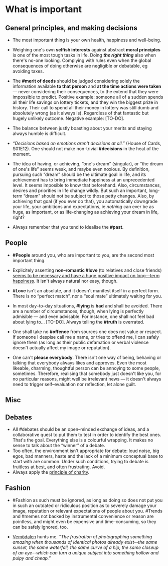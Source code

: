 
# What is important

## General principles, and making decisions

* The most important thing is your own health, happiness and well-being.

* Weighing one's own **selfish interests** against abstract **moral principles** is one of the most tough tasks in life. Doing ***the right thing*** also when there's no-one looking. Complying with rules even when the global consequences of doing otherwise are negligible or debatable, eg avoiding taxes.

* The **#merit of deeds** should be judged considering solely the information available **to that person** and **at the time actions were taken** — never considering their consequences, to the extend that they were impossible to predict.
Positive example: someone all of a sudden spends all their life savings on lottery tickets, and they win the biggest prize in history. Their call to spend all their money in lottery was still dumb and absolutely wrong (as it always is). Regardless of that fantastic but hugely unlikely outcome.
Negative example: [TO-DO].

* The balance between justly boasting about your merits and staying always humble is difficult.

* _“Decisions based on emotions aren't decisions at all.”_ (House of Cards, S01E12). One should not make non-trivial **#decisions** in the heat of the moment.

* The idea of having, or achieving, “one's dream” (singular), or “the dream of one's life” seems weak, and maybe even noxious. By definition, pursuing such “dream” should be the ultimate goal in life, and its achievement has to bring immediate happiness at an unprecedented level. It seems imposible to know that beforehand. Also, circumstances, desires and priorities in life change wildly. But such an important, long-term “dream” should not be subject to those petty changes. Also, by achieving that goal (if you ever do that), you automatically downgrade your life, your ambitions and expectations, ie *nothing* can ever be as huge, as important, or as life-changing as achieving your dream in life, right?

* Always remember that you tend to idealise the **#past**.

## People

* **#People** around you, who are important to you, are the second most important thing.

* Explicitely asserting **non–romantic #love** (to relatives and close friends) [seems to be necessary and have a huge positive impact on long—term happiness](http://paulgraham.com/todo.html). It isn't always natural nor easy, though.

* **#Love** isn't an absolute, and it doesn't manifest itself in a perfect form. There is no “perfect match”, nor a “soul mate” ultimately waiting for you.

* In most day–to–day situations, **#lying** is **bad** and shall be avoided. There are a number of circumstances, though, when lying is perfectly admisible — and even advisable. For instance, one shall not feel bad about lying to… [TO-DO]. Always telling the **#truth** is overrated.

* One shall take no **#offence** from sources one does not value or respect. If someone I despise call me a name, or tries to offend me, I can safely ignore them (as long as their public defamation or verbal violence doesn't actually affect my image or reputation).

* One can't **please everybody**. There isn't one way of being, behaving or talking that everybody always likes and approves. Even the most likeable, charming, thoughtful person can be annoying to some people, sometimes. Therefore, realising that somebody just doesn't like you, for no particular reasons, might well be irrelevant news — it doesn't always need to trigger self–evaluation nor reflection, let alone guilt.

## Misc

## Debates

* All #debates should be an open–minded exchange of ideas, and a collaborative quest to put them to test in order to identify the best ones.
That's the goal.
Everything else is a colourful wrapping.
It makes no sense to talk about the &ldquo;winner&rdquo; of a debate.
* Too often, the environment isn't appropriate for debate:
loud noise, big egos, bad manners, haste and the lack of a minimum conceptual base to start with are common.
Under such conditions, trying to debate is fruitless at best, and often frustrating.
Avoid.
* Always apply the [principle of charity](https://en.wikipedia.org/wiki/Principle_of_charity).

## Fashion
* #Fashion as such must be ignored, as long as doing so does not put you in such an outdated or ridiculous position
as to severely damage your image, reputation or relevant expectations of people about you. #Trends and #memes not backed by instrumental convenience or reason are pointless, and might even be expensive and time–consuming, so they can be safely ignored, too.

* [Vemödalen](http://testtube.com/dictionaryofobscuresorrows/vemodalen) hunts me. *&ldquo;The frustration of photographing something amazing when thousands of identical photos already exist--the same sunset, the same waterfall, the same curve of a hip, the same closeup of an eye--which can turn a unique subject into something hollow and pulpy and cheap.&rdquo;*

